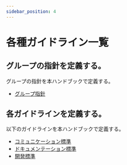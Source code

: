 ```yaml
---
sidebar_position: 4
---
```


# 各種ガイドライン一覧

## グループの指針を定義する。

グループの指針を本ハンドブックで定義する。

* [グループ指針](../company/)

## 各ガイドラインを定義する。

以下のガイドラインを本ハンドブックで定義する。

* [コミュニケーション標準](../communication/)
* [ドキュメンテーション標準](../document/)
* [開発標準](../development/)
